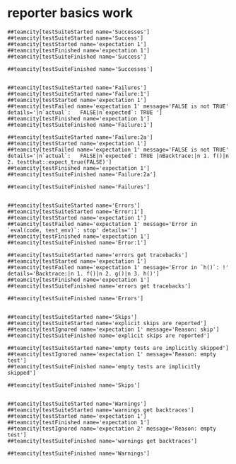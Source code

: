 # reporter basics work

    ##teamcity[testSuiteStarted name='Successes']
    ##teamcity[testSuiteStarted name='Success']
    ##teamcity[testStarted name='expectation 1']
    ##teamcity[testFinished name='expectation 1']
    ##teamcity[testSuiteFinished name='Success']
    
    ##teamcity[testSuiteFinished name='Successes']
    
    
    ##teamcity[testSuiteStarted name='Failures']
    ##teamcity[testSuiteStarted name='Failure:1']
    ##teamcity[testStarted name='expectation 1']
    ##teamcity[testFailed name='expectation 1' message='FALSE is not TRUE' details='|n`actual`:   FALSE|n`expected`: TRUE ']
    ##teamcity[testFinished name='expectation 1']
    ##teamcity[testSuiteFinished name='Failure:1']
    
    ##teamcity[testSuiteStarted name='Failure:2a']
    ##teamcity[testStarted name='expectation 1']
    ##teamcity[testFailed name='expectation 1' message='FALSE is not TRUE' details='|n`actual`:   FALSE|n`expected`: TRUE |nBacktrace:|n 1. f()|n 2. testthat::expect_true(FALSE)']
    ##teamcity[testFinished name='expectation 1']
    ##teamcity[testSuiteFinished name='Failure:2a']
    
    ##teamcity[testSuiteFinished name='Failures']
    
    
    ##teamcity[testSuiteStarted name='Errors']
    ##teamcity[testSuiteStarted name='Error:1']
    ##teamcity[testStarted name='expectation 1']
    ##teamcity[testFailed name='expectation 1' message='Error in `eval(code, test_env)`: stop' details='']
    ##teamcity[testFinished name='expectation 1']
    ##teamcity[testSuiteFinished name='Error:1']
    
    ##teamcity[testSuiteStarted name='errors get tracebacks']
    ##teamcity[testStarted name='expectation 1']
    ##teamcity[testFailed name='expectation 1' message='Error in `h()`: !' details='Backtrace:|n 1. f()|n 2. g()|n 3. h()']
    ##teamcity[testFinished name='expectation 1']
    ##teamcity[testSuiteFinished name='errors get tracebacks']
    
    ##teamcity[testSuiteFinished name='Errors']
    
    
    ##teamcity[testSuiteStarted name='Skips']
    ##teamcity[testSuiteStarted name='explicit skips are reported']
    ##teamcity[testIgnored name='expectation 1' message='Reason: skip']
    ##teamcity[testSuiteFinished name='explicit skips are reported']
    
    ##teamcity[testSuiteStarted name='empty tests are implicitly skipped']
    ##teamcity[testIgnored name='expectation 1' message='Reason: empty test']
    ##teamcity[testSuiteFinished name='empty tests are implicitly skipped']
    
    ##teamcity[testSuiteFinished name='Skips']
    
    
    ##teamcity[testSuiteStarted name='Warnings']
    ##teamcity[testSuiteStarted name='warnings get backtraces']
    ##teamcity[testStarted name='expectation 1']
    ##teamcity[testFinished name='expectation 1']
    ##teamcity[testIgnored name='expectation 2' message='Reason: empty test']
    ##teamcity[testSuiteFinished name='warnings get backtraces']
    
    ##teamcity[testSuiteFinished name='Warnings']
    
    

